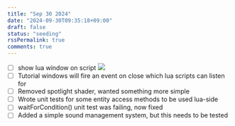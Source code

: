 ```yaml
---
title: "Sep 30 2024"
date: "2024-09-30T09:35:18+09:00"
draft: false
status: "seeding"
rssPermalink: true
comments: true
---
```

- [ ] show lua window on script
![](images/scriptable_window.gif)
- [ ] Tutorial windows will fire an event on close which lua scripts can listen for
- [ ] Removed spotlight shader, wanted something more simple
- [ ] Wrote unit tests for some entity access methods to be used lua-side
- [ ] waitForCondition() unit test was failing, now fixed
- [ ] Added a simple sound management system, but this needs to be tested